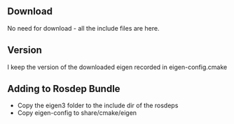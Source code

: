 
## Download

No need for download - all the include files are here.

## Version

I keep the version of the downloaded eigen recorded in eigen-config.cmake

## Adding to Rosdep Bundle

* Copy the eigen3 folder to the include dir of the rosdeps
* Copy eigen-config to share/cmake/eigen
